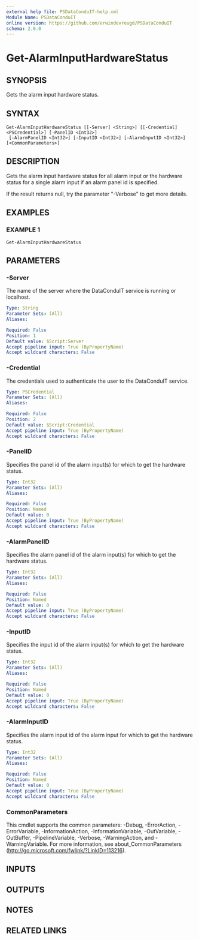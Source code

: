 ```yaml
---
external help file: PSDataConduIT-help.xml
Module Name: PSDataConduIT
online version: https://github.com/erwindevreugd/PSDataConduIT
schema: 2.0.0
---
```


# Get-AlarmInputHardwareStatus

## SYNOPSIS
Gets the alarm input hardware status.

## SYNTAX

```
Get-AlarmInputHardwareStatus [[-Server] <String>] [[-Credential] <PSCredential>] [-PanelID <Int32>]
 [-AlarmPanelID <Int32>] [-InputID <Int32>] [-AlarmInputID <Int32>] [<CommonParameters>]
```

## DESCRIPTION
Gets the alarm input hardware status for all alarm input or the hardware status for a single alarm input if an alarm panel id is specified.

If the result returns null, try the parameter "-Verbose" to get more details.

## EXAMPLES

### EXAMPLE 1
```
Get-AlarmInputHardwareStatus
```

## PARAMETERS

### -Server
The name of the server where the DataConduIT service is running or localhost.

```yaml
Type: String
Parameter Sets: (All)
Aliases:

Required: False
Position: 1
Default value: $Script:Server
Accept pipeline input: True (ByPropertyName)
Accept wildcard characters: False
```

### -Credential
The credentials used to authenticate the user to the DataConduIT service.

```yaml
Type: PSCredential
Parameter Sets: (All)
Aliases:

Required: False
Position: 2
Default value: $Script:Credential
Accept pipeline input: True (ByPropertyName)
Accept wildcard characters: False
```

### -PanelID
Specifies the panel id of the alarm input(s) for which to get the hardware status.

```yaml
Type: Int32
Parameter Sets: (All)
Aliases:

Required: False
Position: Named
Default value: 0
Accept pipeline input: True (ByPropertyName)
Accept wildcard characters: False
```

### -AlarmPanelID
Specifies the alarm panel id of the alarm input(s) for which to get the hardware status.

```yaml
Type: Int32
Parameter Sets: (All)
Aliases:

Required: False
Position: Named
Default value: 0
Accept pipeline input: True (ByPropertyName)
Accept wildcard characters: False
```

### -InputID
Specifies the input id of the alarm input(s) for which to get the hardware status.

```yaml
Type: Int32
Parameter Sets: (All)
Aliases:

Required: False
Position: Named
Default value: 0
Accept pipeline input: True (ByPropertyName)
Accept wildcard characters: False
```

### -AlarmInputID
Specifies the alarm input id of the alarm input for which to get the hardware status.

```yaml
Type: Int32
Parameter Sets: (All)
Aliases:

Required: False
Position: Named
Default value: 0
Accept pipeline input: True (ByPropertyName)
Accept wildcard characters: False
```

### CommonParameters
This cmdlet supports the common parameters: -Debug, -ErrorAction, -ErrorVariable, -InformationAction, -InformationVariable, -OutVariable, -OutBuffer, -PipelineVariable, -Verbose, -WarningAction, and -WarningVariable.
For more information, see about_CommonParameters (http://go.microsoft.com/fwlink/?LinkID=113216).

## INPUTS

## OUTPUTS

## NOTES

## RELATED LINKS
